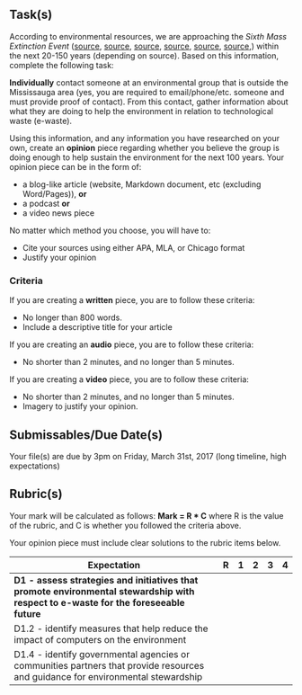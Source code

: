 
Task(s)
-------

According to environmental resources, we are approaching the _Sixth Mass Extinction Event_ ([source][1], [source][2], [source][3], [source][4], [source][5], [source][6],) within the next 20-150 years (depending on source). Based on this information, complete the following task:

__Individually__ contact someone at an environmental group that is outside the Mississauga area (yes, you are required to email/phone/etc. someone and must provide proof of contact).  From this contact, gather information about what they are doing to help the environment in relation to technological waste (e-waste).

Using this information, and any information you have researched on your own, create an __opinion__ piece regarding whether you believe the group is doing enough to help sustain the environment for the next 100 years.  Your opinion piece can be in the form of:

* a blog-like article (website, Markdown document, etc (excluding Word/Pages)), __or__
* a podcast __or__
* a video news piece

No matter which method you choose, you will have to:

* Cite your sources using either APA, MLA, or Chicago format
* Justify your opinion


### Criteria
If you are creating a __written__ piece, you are to follow these criteria:

* No longer than 800 words.
* Include a descriptive title for your article

If you are creating an __audio__ piece, you are to follow these criteria:

* No shorter than 2 minutes, and no longer than 5 minutes.

If you are creating a __video__ piece, you are to follow these criteria:

* No shorter than 2 minutes, and no longer than 5 minutes.
* Imagery to justify your opinion. 



Submissables/Due Date(s)
------------------
Your file(s) are due by 3pm on Friday, March 31st, 2017 (long timeline, high expectations)


Rubric(s)
------------------

Your mark will be calculated as follows: __Mark = R * C__ where R is the value of the rubric, and C is whether you followed the criteria above. 

Your opinion piece must include clear solutions to the rubric items below.

| Expectation                              | R    | 1    | 2    | 3    | 4    |
| ---------------------------------------- | ---- | ---- | ---- | ---- | ---- |
| **D1 - assess strategies and initiatives that promote environmental stewardship with respect to e-waste for the foreseeable future** |      |      |      |      |      |
| D1.2 - identify measures that help reduce the impact of computers on the environment |      |      |      |      |      |
| D1.4 - identify governmental agencies or communities partners that provide resources and guidance for environmental stewardship |      |      |      |      |      |

[1]: http://time.com/3035872/sixth-great-extinction/	"Time.com - Sixth Great Extinction"
[2]: https://www.theguardian.com/environment/radical-conservation/2015/oct/20/the-four-horsemen-of-the-sixth-mass-extinction	"The Guardian - 4 Horseman"
[3]: https://www.msn.com/en-au/news/world/what-the-%E2%80%98sixth-extinction%E2%80%99-will-look-like-in-the-oceans-the-largest-species-die-off-first/ar-BBwaQh0?li=AAgfYrC	"MSN - Ocean Extinction"
[4]: http://www.msn.com/en-gb/news/world/earth-faces-sixth-%E2%80%98great-extinction%E2%80%99-with-41percent-of-amphibians-set-to-go-the-way-of-the-dodo/ar-BBgMjJ9	"MSN - 41% of Amphibians"
[5]: http://www.cnn.com/2016/10/27/opinions/sutter-wwf-sixth-extinction/index.html	"WWF - Sixth Extinction"
[6]: http://www.natureworldnews.com/articles/15921/20150802/without-doubt-sixth-mass-extinction-event-occurring.htm	"Nature World News - Sixth Mass Extinction Event"
